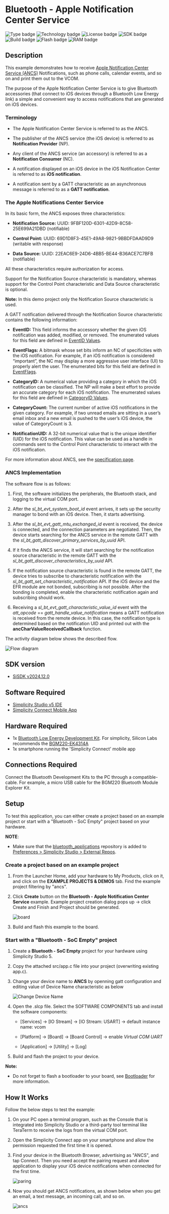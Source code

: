 # Bluetooth - Apple Notification Center Service #
![Type badge](https://img.shields.io/badge/Type-Virtual%20Application-green)
![Technology badge](https://img.shields.io/badge/Technology-Bluetooth-green)
![License badge](https://img.shields.io/badge/License-Zlib-green)
![SDK badge](https://img.shields.io/badge/SDK-v2024.12.0-green)
![Build badge](https://img.shields.io/badge/Build-passing-green)
![Flash badge](https://img.shields.io/badge/Flash-197.25%20KB-blue)
![RAM badge](https://img.shields.io/badge/RAM-10.49%20KB-blue)

## Description ##

This example demonstrates how to receive [Apple Notification Center Service (ANCS)](https://developer.apple.com/library/content/documentation/CoreBluetooth/Reference/AppleNotificationCenterServiceSpecification/Specification/Specification.html) Notifications, such as phone calls, calendar events, and so on and print them out to the VCOM.

The purpose of the Apple Notification Center Service is to give Bluetooth accessories (that connect to iOS devices through a Bluetooth Low Energy link) a simple and convenient way to access notifications that are generated on iOS devices.

### Terminology ###

- The Apple Notification Center Service is referred to as the ANCS.

- The publisher of the ANCS service (the iOS device) is referred to as **Notification Provider** (NP).

- Any client of the ANCS service (an accessory) is referred to as a **Notification Consumer** (NC).

- A notification displayed on an iOS device in the iOS Notification Center is referred to as **iOS notification**.

- A notification sent by a GATT characteristic as an asynchronous message is referred to as a **GATT notification**.

### The Apple Notifications Center Service ###

In its basic form, the ANCS exposes three characteristics:

- **Notification Source:** UUID: 9FBF120D-6301-42D9-8C58-25E699A21DBD (notifiable)

- **Control Point:** UUID: 69D1D8F3-45E1-49A8-9821-9BBDFDAAD9D9 (writable with response)

- **Data Source:** UUID: 22EAC6E9-24D6-4BB5-BE44-B36ACE7C7BFB (notifiable)

All these characteristics require authorization for access.

Support for the Notification Source characteristic is mandatory, whereas support for the Control Point characteristic and Data Source characteristic is optional.

**Note:** In this demo project only the Notification Source characteristic is used.

A GATT notification delivered through the Notification Source characteristic contains the following information:

- **EventID:** This field informs the accessory whether the given iOS notification was added, modified, or removed. The enumerated values for this field are defined in [EventID Values](https://developer.apple.com/library/archive/documentation/CoreBluetooth/Reference/AppleNotificationCenterServiceSpecification/Appendix/Appendix.html#//apple_ref/doc/uid/TP40013460-CH3-SW3).

- **EventFlags:** A bitmask whose set bits inform an NC of specificities with the iOS notification. For example, if an iOS notification is considered “important”, the NC may display a more aggressive user interface (UI) to properly alert the user. The enumerated bits for this field are defined in [EventFlags](https://developer.apple.com/library/archive/documentation/CoreBluetooth/Reference/AppleNotificationCenterServiceSpecification/Appendix/Appendix.html#//apple_ref/doc/uid/TP40013460-CH3-SW4).

- **CategoryID:** A numerical value providing a category in which the iOS notification can be classified. The NP will make a best effort to provide an accurate category for each iOS notification. The enumerated values for this field are defined in [CategoryID Values](https://developer.apple.com/library/archive/documentation/CoreBluetooth/Reference/AppleNotificationCenterServiceSpecification/Appendix/Appendix.html#//apple_ref/doc/uid/TP40013460-CH3-SW2).

- **CategoryCount:** The current number of active iOS notifications in the given category. For example, if two unread emails are sitting in a user’s email inbox and a new email is pushed to the user’s iOS device, the value of CategoryCount is 3.

- **NotificationUID:** A 32-bit numerical value that is the unique identifier (UID) for the iOS notification. This value can be used as a handle in commands sent to the Control Point characteristic to interact with the iOS notification.

For more information about ANCS, see the [specification page](https://developer.apple.com/library/content/documentation/CoreBluetooth/Reference/AppleNotificationCenterServiceSpecification/Specification/Specification.html).

### ANCS Implementation ###

The software flow is as follows:

1. First, the software initializes the peripherals, the Bluetooth stack, and logging to the virtual COM port.

2. After the *sl_bt_evt_system_boot_id* event arrives, it sets up the security manager to bond with an iOS device. Then, it starts advertising.

3. After the *sl_bt_evt_gatt_mtu_exchanged_id* event is received, the device is connected, and the connection parameters are negotiated. Then, the device starts searching for the ANCS service in the remote GATT with the *sl_bt_gatt_discover_primary_services_by_uuid* API.

4. If it finds the ANCS service, it will start searching for the notification source characteristic in the remote GATT with the *sl_bt_gatt_discover_characteristics_by_uuid* API.

5. If the notification source characteristic is found in the remote GATT, the device tries to subscribe to characteristic notification with the *sl_bt_gatt_set_characteristic_notification* API. If the iOS device and the EFR module are not bonded, subscribing is not possible. After the bonding is completed, enable the characteristic notification again and subscribing should work.

6. Receiving a *sl_bt_evt_gatt_characteristic_value_id* event with the *att_opcode* == *gatt_handle_value_notification* means a GATT notification is received from the remote device. In this case, the notification type is determined based on the notification UID and printed out with the **ancCharValueReceivedCallback** function.

The activity diagram below shows the described flow.

![Flow diagram](image/flow_diagram.png)

## SDK version ##

- [SiSDK v2024.12.0](https://github.com/SiliconLabs/simplicity_sdk)

## Software Required ##

- [Simplicity Studio v5 IDE](https://www.silabs.com/developers/simplicity-studio)
- [Simplicity Connect Mobile App](https://www.silabs.com/developer-tools/simplicity-connect-mobile-app)

## Hardware Required ##

- 1x [Bluetooth Low Energy Development Kit](https://www.silabs.com/development-tools/wireless/bluetooth). For simplicity, Silicon Labs recommends the [BGM220-EK4314A](https://www.silabs.com/development-tools/wireless/bluetooth/bgm220-explorer-kit)
- 1x smartphone running the 'Simplicity Connect' mobile app

## Connections Required ##

Connect the Bluetooth Development Kits to the PC through a compatible-cable. For example, a micro USB cable for the BGM220 Bluetooth Module Explorer Kit.

## Setup ##

To test this application, you can either create a project based on an example project or start with a "Bluetooth - SoC Empty" project based on your hardware.

**NOTE**:

- Make sure that the [bluetooth_applications](https://github.com/SiliconLabs/bluetooth_applications) repository is added to [Preferences > Simplicity Studio > External Repos](https://docs.silabs.com/simplicity-studio-5-users-guide/latest/ss-5-users-guide-about-the-launcher/welcome-and-device-tabs).

### Create a project based on an example project ###

1. From the Launcher Home, add your hardware to My Products, click on it, and click on the **EXAMPLE PROJECTS & DEMOS** tab. Find the example project filtering by "ancs".

2. Click **Create** button on the **Bluetooth - Apple Notification Center Service** example. Example project creation dialog pops up -> click Create and Finish and Project should be generated.

   ![board](image/create_project.png)

3. Build and flash this example to the board.

### Start with a "Bluetooth - SoC Empty" project ###

1. Create a **Bluetooth - SoC Empty** project for your hardware using Simplicity Studio 5.

2. Copy the attached src/app.c file into your project (overwriting existing app.c).

3. Change your device name to **ANCS** by openning gatt configuration and editing value of Device Name characteristic as below

   ![Change Device Name](image/change_device_name.png)

4. Open the .slcp file. Select the SOFTWARE COMPONENTS tab and install the software components:

   - [Services] → [IO Stream] → [IO Stream: USART] → default instance name: vcom

   - [Platform] → [Board] → [Board Control] → enable *Virtual COM UART*

   - [Application] → [Utility] → [Log]

5. Build and flash the project to your device.

**Note:**

- Do not forget to flash a bootloader to your board, see [Bootloader](https://github.com/SiliconLabs/bluetooth_applications/blob/master/README.md#bootloader) for more information.

## How It Works ##

Follow the below steps to test the example:

1. On your PC open a terminal program, such as the Console that is integrated into Simplicity Studio or a third-party tool terminal like TeraTerm to receive the logs from the virtual COM port.

2. Open the Simplicity Connect app on your smartphone and allow the permission requested the first time it is opened.

3. Find your device in the Bluetooth Browser, advertising as "ANCS", and tap Connect. Then you need accept the pairing request and allow application to display your iOS device notifications when connected for the first time.

   ![paring](image/pairing_request.png)

4. Now you should get ANCS notifications, as shown below when you get an email, a text message, an incoming call, and so on.

   ![ancs](image/ANCS.png)

